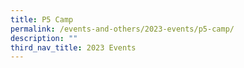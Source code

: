```yaml
---
title: P5 Camp
permalink: /events-and-others/2023-events/p5-camp/
description: ""
third_nav_title: 2023 Events
---
```


